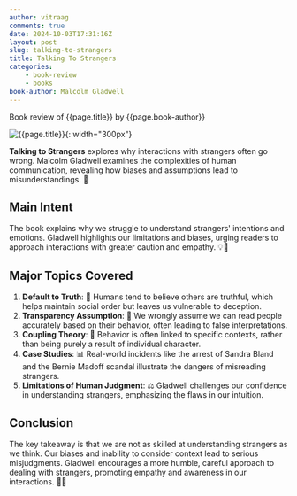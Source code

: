 ```yaml
---
author: vitraag
comments: true
date: 2024-10-03T17:31:16Z
layout: post
slug: talking-to-strangers 
title: Talking To Strangers
categories:
    - book-review
    - books
book-author: Malcolm Gladwell
---
```

Book review of {{page.title}} by {{page.book-author}}

![{{page.title}}]({{site.url}}{{site.baseurl}}/assets/images/books/{{page.slug}}.jpg){: width="300px"}

**Talking to Strangers** explores why interactions with strangers often go wrong. Malcolm Gladwell examines the complexities of human communication, revealing how biases and assumptions lead to misunderstandings. 🤔

## Main Intent
The book explains why we struggle to understand strangers' intentions and emotions. Gladwell highlights our limitations and biases, urging readers to approach interactions with greater caution and empathy. 💡🤝

## Major Topics Covered
1. **Default to Truth**: 🤥 Humans tend to believe others are truthful, which helps maintain social order but leaves us vulnerable to deception.
2. **Transparency Assumption**: 🧐 We wrongly assume we can read people accurately based on their behavior, often leading to false interpretations.
3. **Coupling Theory**: 🔗 Behavior is often linked to specific contexts, rather than being purely a result of individual character.
4. **Case Studies**: 📊 Real-world incidents like the arrest of Sandra Bland and the Bernie Madoff scandal illustrate the dangers of misreading strangers.
5. **Limitations of Human Judgment**: ⚖️ Gladwell challenges our confidence in understanding strangers, emphasizing the flaws in our intuition.

## Conclusion
The key takeaway is that we are not as skilled at understanding strangers as we think. Our biases and inability to consider context lead to serious misjudgments. Gladwell encourages a more humble, careful approach to dealing with strangers, promoting empathy and awareness in our interactions. 🤲💭

